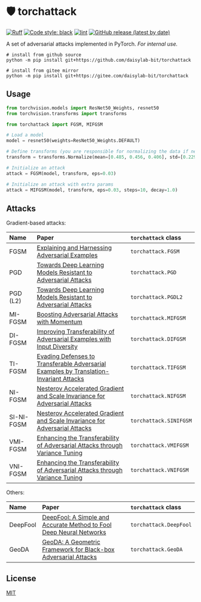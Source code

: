 # 🛡 torchattack

[![Ruff](https://img.shields.io/endpoint?url=https://raw.githubusercontent.com/charliermarsh/ruff/main/assets/badge/v2.json)](https://github.com/astral-sh/ruff)
[![Code style: black](https://img.shields.io/badge/code%20style-black-000000.svg)](https://github.com/psf/black)
[![lint](https://github.com/daisylab-bit/torchattack/actions/workflows/lint.yml/badge.svg)](https://github.com/daisylab-bit/torchattack/actions/workflows/lint.yml)
[![GitHub release (latest by date)](https://img.shields.io/github/v/release/daisylab-bit/torchattack)](https://github.com/daisylab-bit/torchattack/releases/latest)

A set of adversarial attacks implemented in PyTorch. _For internal use._

```shell
# install from github source
python -m pip install git+https://github.com/daisylab-bit/torchattack

# install from gitee mirror
python -m pip install git+https://gitee.com/daisylab-bit/torchattack
```

## Usage

```python
from torchvision.models import ResNet50_Weights, resnet50
from torchvision.transforms import transforms

from torchattack import FGSM, MIFGSM

# Load a model
model = resnet50(weights=ResNet50_Weights.DEFAULT)

# Define transforms (you are responsible for normalizing the data if needed)
transform = transforms.Normalize(mean=[0.485, 0.456, 0.406], std=[0.229, 0.224, 0.225])

# Initialize an attack
attack = FGSM(model, transform, eps=0.03)

# Initialize an attack with extra params
attack = MIFGSM(model, transform, eps=0.03, steps=10, decay=1.0)
```

## Attacks

Gradient-based attacks:

| Name       | Paper                                                                                                                      | `torchattack` class    |
| :--------- | :------------------------------------------------------------------------------------------------------------------------- | :--------------------- |
| FGSM       | [Explaining and Harnessing Adversarial Examples](https://arxiv.org/abs/1412.6572)                                          | `torchattack.FGSM`     |
| PGD        | [Towards Deep Learning Models Resistant to Adversarial Attacks](https://arxiv.org/abs/1706.06083)                          | `torchattack.PGD`      |
| PGD (L2)   | [Towards Deep Learning Models Resistant to Adversarial Attacks](https://arxiv.org/abs/1706.06083)                          | `torchattack.PGDL2`    |
| MI-FGSM    | [Boosting Adversarial Attacks with Momentum](https://arxiv.org/abs/1710.06081)                                             | `torchattack.MIFGSM`   |
| DI-FGSM    | [Improving Transferability of Adversarial Examples with Input Diversity](https://arxiv.org/abs/1803.06978)                 | `torchattack.DIFGSM`   |
| TI-FGSM    | [Evading Defenses to Transferable Adversarial Examples by Translation-Invariant Attacks](https://arxiv.org/abs/1904.02884) | `torchattack.TIFGSM`   |
| NI-FGSM    | [Nesterov Accelerated Gradient and Scale Invariance for Adversarial Attacks](https://arxiv.org/abs/1908.06281)             | `torchattack.NIFGSM`   |
| SI-NI-FGSM | [Nesterov Accelerated Gradient and Scale Invariance for Adversarial Attacks](https://arxiv.org/abs/1908.06281)             | `torchattack.SINIFGSM` |
| VMI-FGSM   | [Enhancing the Transferability of Adversarial Attacks through Variance Tuning](https://arxiv.org/abs/2103.15571)           | `torchattack.VMIFGSM`  |
| VNI-FGSM   | [Enhancing the Transferability of Adversarial Attacks through Variance Tuning](https://arxiv.org/abs/2103.15571)           | `torchattack.VNIFGSM`  |

Others:

| Name       | Paper                                                                                                                      | `torchattack` class    |
| :--------- | :------------------------------------------------------------------------------------------------------------------------- | :--------------------- |
| DeepFool   | [DeepFool: A Simple and Accurate Method to Fool Deep Neural Networks](https://arxiv.org/abs/1511.04599)                    | `torchattack.DeepFool` |
| GeoDA      | [GeoDA: A Geometric Framework for Black-box Adversarial Attacks](https://arxiv.org/abs/2003.06468)                         | `torchattack.GeoDA`    |

## License

[MIT](LICENSE)
